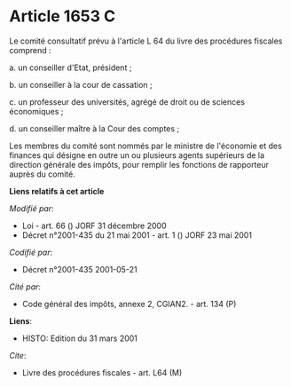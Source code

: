 # Article 1653 C

Le comité consultatif prévu à l'article L 64 du livre des procédures fiscales comprend :

a. un conseiller d'Etat, président ;

b. un conseiller à la cour de cassation ;

c. un professeur des universités, agrégé de droit ou de sciences économiques ;

d. un conseiller maître à la Cour des comptes ;

Les membres du comité sont nommés par le ministre de l'économie et des finances qui désigne en outre un ou plusieurs agents
supérieurs de la direction générale des impôts, pour remplir les fonctions de rapporteur auprès du comité.

**Liens relatifs à cet article**

_Modifié par_:

  - Loi - art. 66 () JORF 31 décembre 2000
  - Décret n°2001-435 du 21 mai 2001 - art. 1 () JORF 23 mai 2001

_Codifié par_:

  - Décret n°2001-435 2001-05-21

_Cité par_:

  - Code général des impôts, annexe 2, CGIAN2. - art. 134 (P)

**Liens**:

  - HISTO: Edition du 31 mars 2001

_Cite_:

  - Livre des procédures fiscales - art. L64 (M)

